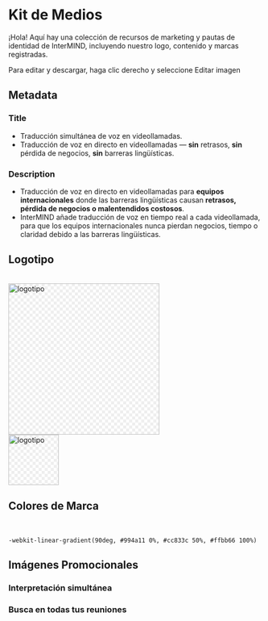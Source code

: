 # Kit de Medios

¡Hola! Aquí hay una colección de recursos de marketing y pautas de identidad de InterMIND, incluyendo nuestro logo, contenido y marcas registradas.

Para editar y descargar, haga clic derecho y seleccione Editar imagen

## Metadata

### Title

- Traducción simultánea de voz en videollamadas.
- Traducción de voz en directo en videollamadas — **sin** retrasos, **sin** pérdida de negocios, **sin** barreras lingüísticas.

### Description

- Traducción de voz en directo en videollamadas para **equipos internacionales** donde las barreras lingüísticas causan **retrasos, pérdida de negocios o malentendidos costosos**.
- InterMIND añade traducción de voz en tiempo real a cada videollamada, para que los equipos internacionales nunca pierdan negocios, tiempo o claridad debido a las barreras lingüísticas.

## Logotipo

<br>
<img src="/logo.png" class="transparency-grid" alt="logotipo" width="300" >

<br>
<img src="/logo.svg" class="transparency-grid" alt="logotipo" width="100">

## Colores de Marca

<br>

```
-webkit-linear-gradient(90deg, #994a11 0%, #cc833c 50%, #ffbb66 100%)
```

## Imágenes Promocionales

### Interpretación simultánea

<ImageGrid :images="[
  { src: '/media-kit/animals-cartoon-3-2.png', alt: 'Interpretación simultánea' },
  { src: '/media-kit/animals-cartoon-1-1.png', alt: 'Interpretación simultánea' },
  { src: '/media-kit/5.png', alt: 'Interpretación simultánea' },
  { src: '/media-kit/6.png', alt: 'Interpretación simultánea' },
  { src: '/media-kit/animals-5-4.png', alt: 'Interpretación simultánea' },
]"/>

### Busca en todas tus reuniones

<ImageGrid :images="[
  { src: '/2d.png', alt: 'Interpretación simultánea' },
  { src: '/2l.png', alt: 'Interpretación simultánea' },
]"/>

<style>

.transparency-grid {
    background-color: #ffffff;
    background-image: 
        linear-gradient(45deg, #eeeeee 25%, transparent 25%, transparent 75%, #eeeeee 75%),
        linear-gradient(45deg, #eeeeee 25%, transparent 25%, transparent 75%, #eeeeee 75%);
    background-size: 12px 12px;
    background-position: 0 0, 6px 6px;
}

</style>